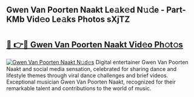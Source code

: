 ## Gwen Van Poorten Naakt Le𝚊k𝚎d N𝚞𝚍e - Part-KMb Vid𝚎o Le𝚊ks Photos sXjTZ

# <h2><a href="http://fb055cd.evod.top/?m=Gwen+Van+Poorten+Naakt">🔗 👉🔴 Gwen Van Poorten Naakt Vid𝚎o Ph𝚘t𝚘s</a></h2>

[![Gwen Van Poorten Naakt N𝚞d𝚎s](https://i.imgur.com/8V9OHl7.gif)](http://fb055cd.evod.top/?m=Gwen+Van+Poorten+Naakt)
Digital entertainer Gwen Van Poorten Naakt and social media sensation, celebrated for sharing dance and lifestyle themes through viral dance challenges and brief videos. Exceptional musician Gwen Van Poorten Naakt, recognized for their remarkable talent and contributions to the world of music. 
